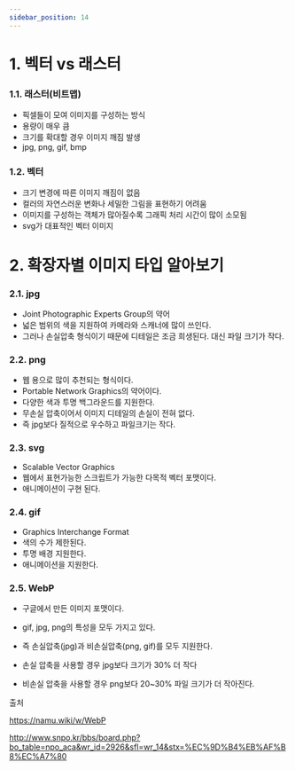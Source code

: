 ```yaml
---
sidebar_position: 14
---
```

# 1. 벡터 vs 래스터

### 1.1. 래스터(비트맵)

- 픽셀들이 모여 이미지를 구성하는 방식
- 용량이 매우 큼
- 크기를 확대할 경우 이미지 깨짐 발생
- jpg, png, gif, bmp



### 1.2. 벡터

- 크기 변경에 따른 이미지 깨짐이 없음
- 컬러의 자연스러운 변화나 세밀한 그림을 표현하기 어려움
- 이미지를 구성하는 객체가 많아질수록 그래픽 처리 시간이 많이 소모됨
- svg가 대표적인 벡터 이미지



# 2. 확장자별 이미지 타입 알아보기

### 2.1. jpg

- Joint Photographic Experts Group의 약어
- 넓은 범위의 색을 지원하여 카메라와 스캐너에 많이 쓰인다.
- 그러나 손실압축 형식이기 때문에 디테일은 조금 희생된다. 대신 파일 크기가 작다.



### 2.2. png

- 웹 용으로 많이 추천되는 형식이다.
- Portable Network Graphics의 약어이다.
- 다양한 색과 투명 백그라운드를 지원한다.
- 무손실 압축이어서 이미지 디테일의 손실이 전혀 없다.
- 즉  jpg보다 질적으로 우수하고 파일크기는 작다.



### 2.3. svg

- Scalable Vector Graphics
- 웹에서 표현가능한 스크립트가 가능한 다목적 벡터 포맷이다.
- 애니메이션이 구현 된다.



### 2.4. gif

- Graphics Interchange Format
- 색의 수가 제한된다.
- 투명 배경 지원한다.
- 애니메이션을 지원한다.



### 2.5. WebP

- 구글에서 만든 이미지 포맷이다.

- gif, jpg, png의 특성을 모두 가지고 있다.

- 즉 손실압축(jpg)과 비손실압축(png, gif)를 모두 지원한다.

- 손실 압축을 사용할 경우 jpg보다 크기가 30% 더 작다

- 비손실 압축을 사용할 경우 png보다 20~30% 파일 크기가 더 작아진다.

  





출처

https://namu.wiki/w/WebP

http://www.snpo.kr/bbs/board.php?bo_table=npo_aca&wr_id=2926&sfl=wr_14&stx=%EC%9D%B4%EB%AF%B8%EC%A7%80
